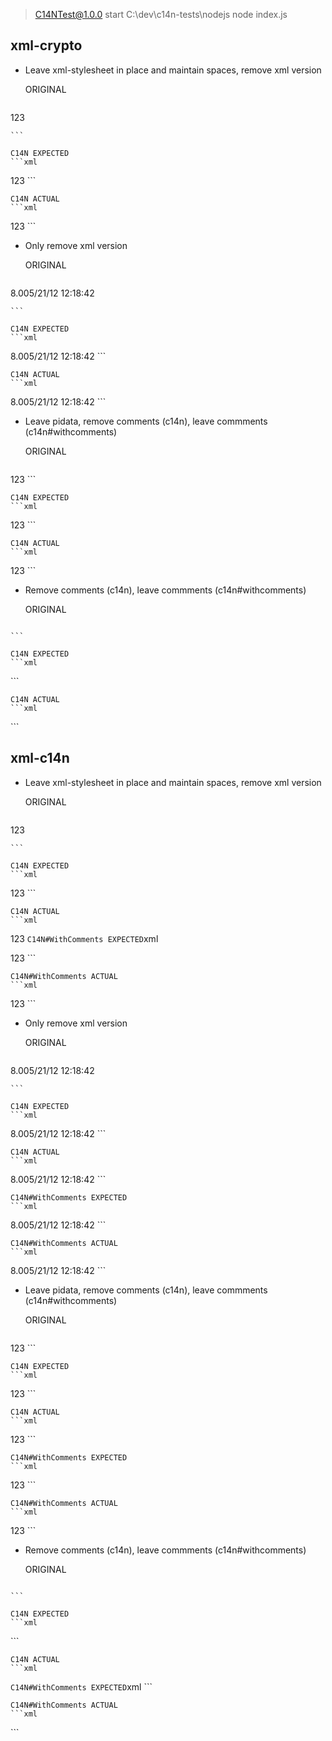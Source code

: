 
> C14NTest@1.0.0 start C:\dev\c14n-tests\nodejs
> node index.js

## xml-crypto
* Leave xml-stylesheet in place and maintain spaces, remove xml version

    ORIGINAL
    ```xml
<?xml version="1.0" encoding="utf-8"?><?xml-stylesheet href="doc.xsl"   type="text/xsl"?><root><child><inner>123</inner></child></root>
    ```

    C14N EXPECTED
    ```xml
   <?xml-stylesheet   href="doc.xsl"   type="text/xsl"   ?>
<root><child><inner>123</inner></child></root>
    ```

    C14N ACTUAL
    ```xml
<root><child><inner>123</inner></child></root>
    ```

* Only remove xml version

    ORIGINAL
    ```xml
<?xml version="1.0"?><root><child><MsInfo xmlns:t="test" t:test="1"><Metadata><Version>8.0</Version><CreationUTC>05/21/12 12:18:42</CreationUTC></Metadata></MsInfo></child></root>
    ```

    C14N EXPECTED
    ```xml
   <root><child><MsInfo xmlns:t="test" t:test="1"><Metadata><Version>8.0</Version><CreationUTC>05/21/12 12:18:42</CreationUTC></Metadata></MsInfo></child></root>
    ```

    C14N ACTUAL
    ```xml
<root><child><MsInfo xmlns:t="test" t:test="1"><Metadata><Version>8.0</Version><CreationUTC>05/21/12 12:18:42</CreationUTC></Metadata></MsInfo></child></root>
    ```

* Leave pidata, remove comments (c14n), leave commments (c14n#withcomments)

    ORIGINAL
    ```xml
<root xmlns=""><child><inner>123</inner></child></root><?pi-without-data ?><!-- one for the road -->
    ```

    C14N EXPECTED
    ```xml
   <root xmlns=""><child><inner>123</inner></child></root><?pi-without-data?>
    ```

    C14N ACTUAL
    ```xml
<root xmlns=""><child><inner>123</inner></child></root>
    ```

* Remove comments (c14n), leave commments (c14n#withcomments)

    ORIGINAL
    ```xml
<?xml version="1.0"?><root><child id="&quot;id&quot;" Id=""><!-- Comment --></child></root>
    ```

    C14N EXPECTED
    ```xml
   <root><child id="&quot;id&quot;" Id=""></child></root>
    ```

    C14N ACTUAL
    ```xml
<root><child id="&quot;id&quot;" Id=""><!-- Comment --></child></root>
    ```

## xml-c14n
* Leave xml-stylesheet in place and maintain spaces, remove xml version

    ORIGINAL
    ```xml
<?xml version="1.0" encoding="utf-8"?><?xml-stylesheet href="doc.xsl"   type="text/xsl"?><root><child><inner>123</inner></child></root>
    ```

    C14N EXPECTED
    ```xml
   <?xml-stylesheet   href="doc.xsl"   type="text/xsl"   ?>
<root><child><inner>123</inner></child></root>
    ```

    C14N ACTUAL
    ```xml
<root><child><inner>123</inner></child></root>
    ```
     C14N#WithComments EXPECTED
    ```xml
   <?xml-stylesheet   href="doc.xsl"   type="text/xsl"   ?>
<root><child><inner>123</inner></child></root>
    ```

    C14N#WithComments ACTUAL
    ```xml
<root><child><inner>123</inner></child></root>
    ```

* Only remove xml version

    ORIGINAL
    ```xml
<?xml version="1.0"?><root><child><MsInfo xmlns:t="test" t:test="1"><Metadata><Version>8.0</Version><CreationUTC>05/21/12 12:18:42</CreationUTC></Metadata></MsInfo></child></root>
    ```

    C14N EXPECTED
    ```xml
   <root><child><MsInfo xmlns:t="test" t:test="1"><Metadata><Version>8.0</Version><CreationUTC>05/21/12 12:18:42</CreationUTC></Metadata></MsInfo></child></root>
    ```

    C14N ACTUAL
    ```xml
<root><child><MsInfo xmlns:t="test" t:test="1"><Metadata><Version>8.0</Version><CreationUTC>05/21/12 12:18:42</CreationUTC></Metadata></MsInfo></child></root>
    ```
    
    C14N#WithComments EXPECTED
    ```xml
   <root><child><MsInfo xmlns:t="test" t:test="1"><Metadata><Version>8.0</Version><CreationUTC>05/21/12 12:18:42</CreationUTC></Metadata></MsInfo></child></root>
    ```

    C14N#WithComments ACTUAL
    ```xml
<root><child><MsInfo xmlns:t="test" t:test="1"><Metadata><Version>8.0</Version><CreationUTC>05/21/12 12:18:42</CreationUTC></Metadata></MsInfo></child></root>
    ```

* Leave pidata, remove comments (c14n), leave commments (c14n#withcomments)

    ORIGINAL
    ```xml
<root xmlns=""><child><inner>123</inner></child></root><?pi-without-data ?><!-- one for the road -->
    ```

    C14N EXPECTED
    ```xml
   <root xmlns=""><child><inner>123</inner></child></root><?pi-without-data?>
    ```

    C14N ACTUAL
    ```xml
<root><child><inner>123</inner></child></root>
    ```
    
    C14N#WithComments EXPECTED
    ```xml
   <root xmlns=""><child><inner>123</inner></child></root><?pi-without-data?><!-- one for the road -->
    ```

    C14N#WithComments ACTUAL
    ```xml
<root><child><inner>123</inner></child></root>
    ```

* Remove comments (c14n), leave commments (c14n#withcomments)

    ORIGINAL
    ```xml
<?xml version="1.0"?><root><child id="&quot;id&quot;" Id=""><!-- Comment --></child></root>
    ```

    C14N EXPECTED
    ```xml
   <root><child id="&quot;id&quot;" Id=""></child></root>
    ```

    C14N ACTUAL
    ```xml
<root><child Id="" id="&quot;id&quot;"></child></root>
    ```
    C14N#WithComments EXPECTED
    ```xml
   <root><child id="&quot;id&quot;" Id=""><!-- Comment --></child></root>
    ```

    C14N#WithComments ACTUAL
    ```xml
<root><child Id="" id="&quot;id&quot;"><!-- Comment --></child></root>
    ```
